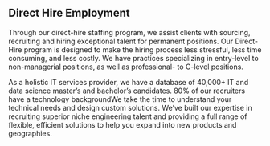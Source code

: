 ##  Direct Hire Employment

Through our direct-hire staffing program, we assist clients with sourcing, recruiting and hiring exceptional talent for permanent positions. Our Direct-Hire program is designed to make the hiring process less stressful, less time consuming, and less costly. We have practices specializing in entry-level to non-managerial positions, as well as professional- to C-level positions.

As a holistic IT services provider, we have a database of 40,000+ IT and data science master’s and bachelor’s candidates. 80% of our recruiters have a technology backgroundWe take the time to understand your technical needs and design custom solutions. We’ve built our expertise in recruiting superior niche engineering talent and providing a full range of flexible, efficient solutions to help you expand into new products and geographies.
